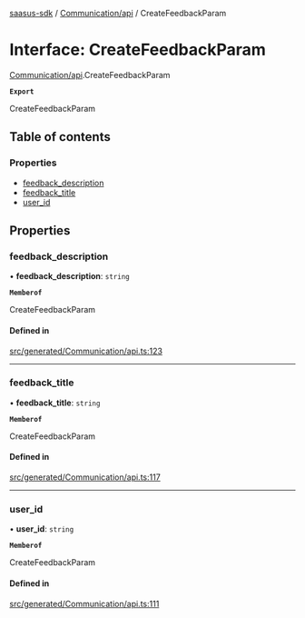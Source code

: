 [saasus-sdk](../README.md) / [Communication/api](../modules/Communication_api.md) / CreateFeedbackParam

# Interface: CreateFeedbackParam

[Communication/api](../modules/Communication_api.md).CreateFeedbackParam

**`Export`**

CreateFeedbackParam

## Table of contents

### Properties

- [feedback\_description](Communication_api.CreateFeedbackParam.md#feedback_description)
- [feedback\_title](Communication_api.CreateFeedbackParam.md#feedback_title)
- [user\_id](Communication_api.CreateFeedbackParam.md#user_id)

## Properties

### feedback\_description

• **feedback\_description**: `string`

**`Memberof`**

CreateFeedbackParam

#### Defined in

[src/generated/Communication/api.ts:123](https://github.com/saasus-platform/saasus-sdk-javascript/blob/09ef427/src/generated/Communication/api.ts#L123)

___

### feedback\_title

• **feedback\_title**: `string`

**`Memberof`**

CreateFeedbackParam

#### Defined in

[src/generated/Communication/api.ts:117](https://github.com/saasus-platform/saasus-sdk-javascript/blob/09ef427/src/generated/Communication/api.ts#L117)

___

### user\_id

• **user\_id**: `string`

**`Memberof`**

CreateFeedbackParam

#### Defined in

[src/generated/Communication/api.ts:111](https://github.com/saasus-platform/saasus-sdk-javascript/blob/09ef427/src/generated/Communication/api.ts#L111)
